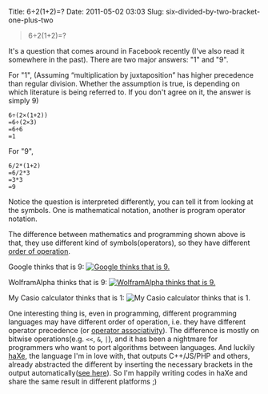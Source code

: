 Title: 6÷2(1+2)=?
Date: 2011-05-02 03:03
Slug: six-divided-by-two-bracket-one-plus-two

> 6÷2(1+2)=?

It's a question that comes around in Facebook recently (I've also read
it somewhere in the past). There are two major answers: "1" and "9".

For "1", (Assuming “multiplication by juxtaposition” has higher
precedence than regular division. Whether the assumption is true, is
depending on which literature is being referred to. If you don't agree
on it, the answer is simply 9)
```text
6÷(2×(1+2))  
=6÷(2×3)  
=6÷6  
=1
```

For "9",
```text
6/2*(1+2)  
=6/2*3  
=3*3  
=9
```

Notice the question is interpreted differently, you can tell it from
looking at the symbols. One is mathematical notation, another is program
operator notation.

The difference between mathematics and programming shown above is that,
they use different kind of symbols(operators), so they have different
[order of operation][].

Google thinks that is 9:
[![Google thinks that is 9.](/files/2011/google.png)](http://www.google.com.hk/search?q=6%C3%B72(1%2B2))

WolframAlpha thinks that is 9:
[![WolframAlpha thinks that is 9.](/files/2011/wolframalpha.png)](http://www.wolframalpha.com/input/?i=6%C3%B72%281%2B2%29)

My Casio calculator thinks that is 1:
![My
Casio calculator thinks that is 1.](/files/2011/IMG_20110502_022439.jpg)

One interesting thing is, even in programming, different programming
languages may have different order of operation, i.e. they have different
operator precedence (or [operator associativity][]). The difference is
mostly on bitwise operations(e.g. `<<`, `&`, `|`), and it has been
a nightmare for programmers who want to port algorithms between
languages. And luckily [haXe][], the language I'm in love with, that
outputs C++/JS/PHP and others, already abstracted the different by
inserting the necessary brackets in the output automatically([see
here][]). So I'm happily writing codes in haXe and share the same result
in different platforms ;)

  [order of operation]: http://en.wikipedia.org/wiki/Order_of_operations
  [operator associativity]: http://en.wikipedia.org/wiki/Operator_associativity
  [haXe]: http://haxe.org/
  [see here]: http://haxe.org/manual/operators
